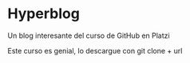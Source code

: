 # Hyperblog
Un blog interesante del curso de GitHub en Platzi

Este curso es genial, lo descargue con git  clone + url

